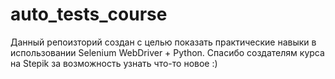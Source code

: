 # auto_tests_course
Данный репоизторий создан с целью показать практические навыки в использовании Selenium WebDriver + Python.
Спасибо создателям курса на Stepik за возможность узнать что-то новое :)